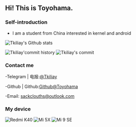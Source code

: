 ## Hi! This is Toyohama.
 
### Self-introduction
- I am a student from China interested in kernel and android

![Tkiliay's Github stats](http://github-profile-summary-cards.vercel.app/api/cards/profile-details?username=Tkiliay&theme=graywhite)

![Tkiliay'commit history](http://github-profile-summary-cards.vercel.app/api/cards/productive-time?username=Tkiliay&theme=graywhite&utcOffset=8) ![Tkiliay's commit](http://github-profile-summary-cards.vercel.app/api/cards/stats?username=Tkiliay&theme=graywhite&include_all_commits_disable=false&custom_title=Up!&count_private)


### Contact me 

-Telegram | 电报:[@Tkiliay](https://t.me/Tkiliay)

-Github | Github:[Github@Toyohama](https://github.com/Tkiliay)

-Email: sackclouths@outlook.com

### My device 

![Redmi K40](https://img.shields.io/badge/Redmi%20%20K40%20-fd4900?style=flat-square&logo=xiaomi&logoColor=ffffff)
![Mi 5X](https://img.shields.io/badge/Xiaomi%20Mi%205X%20-fd4900?style=flat-square&logo=xiaomi&logoColor=ffffff)
![Mi 9 SE](https://img.shields.io/badge/Xiaomi%20Mi%209%20SE%20-fd4900?style=flat-square&logo=xiaomi&logoColor=ffffff)
